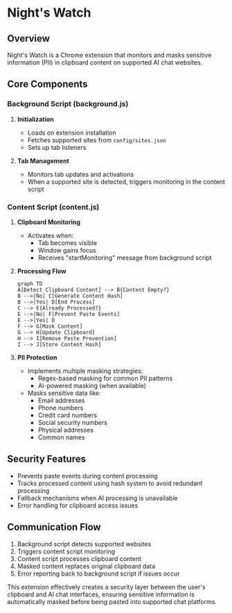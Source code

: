 # Night's Watch 

## Overview
Night's Watch is a Chrome extension that monitors and masks sensitive information (PII) in clipboard content on supported AI chat websites.

## Core Components

### Background Script (background.js)
1. **Initialization**
   - Loads on extension installation
   - Fetches supported sites from `config/sites.json`
   - Sets up tab listeners

2. **Tab Management**
   - Monitors tab updates and activations
   - When a supported site is detected, triggers monitoring in the content script

### Content Script (content.js)
1. **Clipboard Monitoring**
   - Activates when:
     - Tab becomes visible
     - Window gains focus
     - Receives "startMonitoring" message from background script

2. **Processing Flow**
   ```mermaid
   graph TD
   A[Detect Clipboard Content] --> B{Content Empty?}
   B -->|No| C[Generate Content Hash]
   B -->|Yes| D[End Process]
   C --> E{Already Processed?}
   E -->|No| F[Prevent Paste Events]
   E -->|Yes| D
   F --> G[Mask Content]
   G --> H[Update Clipboard]
   H --> I[Remove Paste Prevention]
   I --> J[Store Content Hash]
   ```

3. **PII Protection**
   - Implements multiple masking strategies:
     - Regex-based masking for common PII patterns
     - AI-powered masking (when available)
   - Masks sensitive data like:
     - Email addresses
     - Phone numbers
     - Credit card numbers
     - Social security numbers
     - Physical addresses
     - Common names

## Security Features
- Prevents paste events during content processing
- Tracks processed content using hash system to avoid redundant processing
- Fallback mechanisms when AI processing is unavailable
- Error handling for clipboard access issues

## Communication Flow
1. Background script detects supported websites
2. Triggers content script monitoring
3. Content script processes clipboard content
4. Masked content replaces original clipboard data
5. Error reporting back to background script if issues occur

This extension effectively creates a security layer between the user's clipboard and AI chat interfaces, ensuring sensitive information is automatically masked before being pasted into supported chat platforms.